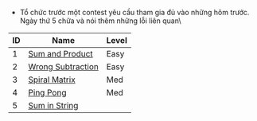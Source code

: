 - Tổ chức trước một contest yêu cầu tham gia đủ vào những hôm trước. Ngày thứ 5 chữa và nói thêm những lỗi liên quan\

| ID | Name                                                                | Level |
|----|---------------------------------------------------------------------|-------|
|  1 | [Sum and Product](https://atcoder.jp/contests/arc108/tasks/arc108_a)| Easy  |
|  2 | [Wrong Subtraction](https://codeforces.com/contest/977/problem/A)   | Easy  |
|  3 | [Spiral Matrix](https://leetcode.com/problems/spiral-matrix-ii/)    | Med   |
|  4 | [Ping Pong](https://codeforces.com/problemset/problem/1455/C)       | Med   |
|  5 | [Sum in String](http://zcode.edu.vn/student/question/CPPSTR08)      |       |
